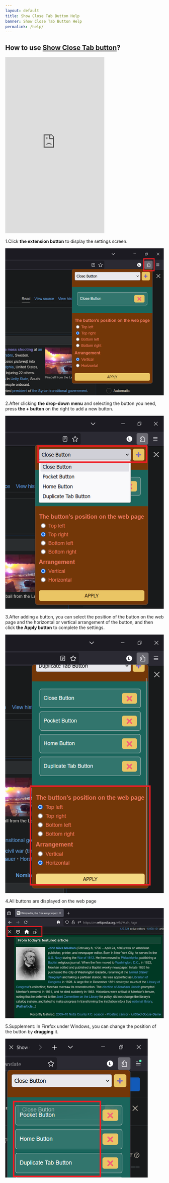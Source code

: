```yaml
---
layout: default
title: Show Close Tab Button Help
banner: Show Close Tab Button Help
permalink: /help/
---
```


## How to use [Show Close Tab button](/)?

<iframe width="315" height="560" src="https://www.youtube.com/embed/ML22aRbaoQU" title="YouTube video player" frameborder="0&quot;" allowfullscreen=""></iframe>


1.Click **the extension button** to display the settings screen.

<div class="image-container">
  <img src="/images/screenshot1.png" alt="show settings screen screenshot">
</div>

2.After clicking **the drop-down menu** and selecting the button you need, press **the + button** on the right to add a new button.

<div class="image-container">
  <img src="/images/screenshot2.png" alt="show settings screen screenshot">
</div>

3.After adding a button, you can select the position of the button on the web page and the horizontal or vertical arrangement of the button, and then click **the Apply button** to complete the settings.

<div class="image-container">
  <img src="/images/screenshot3.png" alt="show settings screen screenshot">
</div>

4.All buttons are displayed on the web page

<div class="image-container">
  <img src="/images/screenshot4.png" alt="show settings screen screenshot">
</div>

5.Supplement: In Firefox under Windows, you can change the position of the button by **dragging** it.
<div class="image-container">
  <img src="/images/screenshot5.png" alt="drap the button screenshot">
</div>
  

